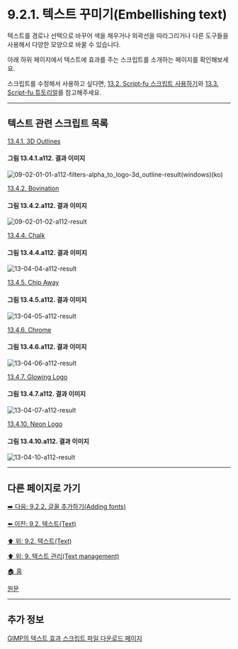 # 9.2.1. 텍스트 꾸미기(Embellishing text)
텍스트를 경로나 선택으로 바꾸어 색을 채우거나 외곽선을 따라그리거나 다른 도구들을 사용해서 다양한 모양으로 바꿀 수 있습니다.

아래 하위 페이지에서 텍스트에 효과를 주는 스크립트를 소개하는 페이지를 확인해보세요.

스크립트를 수정해서 사용하고 싶다면, [13.2. Script-fu 스크립트 사용하기](./13-02-00-using-script-fu-scripts.md)와 [13.3. Script-fu 튜토리얼](./13-03-00-a-script-fu-tutorial.md)를 참고해주세요.

***

## 텍스트 관련 스크립트 목록

[13.4.1. 3D Outlines](./13-04-01-3d_outline.md)

#### 그림 13.4.1.a112. 결과 이미지
![09-02-01-01-a112-filters-alpha_to_logo-3d_outline-result(windows)(ko)](https://github.com/wonder13662/gimp/assets/15767104/d93efd52-fa2c-4fb5-8280-64ac95a73054)

[13.4.2. Bovination](./13-04-02-bovination.md)

#### 그림 13.4.2.a112. 결과 이미지
![09-02-01-02-a112-result](https://github.com/wonder13662/gimp/assets/15767104/a3e4a853-caa9-498c-b52c-7c808c5614ca)

[13.4.4. Chalk](./13-04-04-chalk.md)

#### 그림 13.4.4.a112. 결과 이미지
![13-04-04-a112-result](https://github.com/wonder13662/gimp/assets/15767104/07cf3537-4ea4-427d-9e5c-75c194a8b09f)

[13.4.5. Chip Away](./13-04-05-chip_away.md)

#### 그림 13.4.5.a112. 결과 이미지
![13-04-05-a112-result](https://github.com/wonder13662/gimp/assets/15767104/af8952e6-2ded-42f8-ac89-7493e593492c)

[13.4.6. Chrome](./13-04-06-chrome_logo.md)

#### 그림 13.4.6.a112. 결과 이미지
![13-04-06-a112-result](https://github.com/wonder13662/gimp/assets/15767104/fa2822d0-5aed-4e63-9401-bf6cd3f49568)

[13.4.7. Glowing Logo](./13-04-07-glowing_logo.md)

#### 그림 13.4.7.a112. 결과 이미지
![13-04-07-a112-result](https://github.com/wonder13662/gimp/assets/15767104/8f092da9-0d6c-4da0-ad24-49630cef5a23)

[13.4.10. Neon Logo](./13-04-10-neon_logo.md)

#### 그림 13.4.10.a112. 결과 이미지
![13-04-10-a112-result](https://github.com/wonder13662/gimp/assets/15767104/4452bc02-fdcf-44a8-97be-bcbf279368af)

***

## 다른 페이지로 가기
[➡️ 다음: 9.2.2. 글꼴 추가하기(Adding fonts)](./09-02-02-adding-fonts.md)

[⬅️ 이전: 9.2. 텍스트(Text)](./09-02-00-text.md)

[⬆️ 위: 9.2. 텍스트(Text)](./09-02-00-text.md)

[⬆️ 위: 9. 텍스트 관리(Text management)](./09-00-text-management.md)

[🏠 홈](./00-home.md)

[원문](https://docs.gimp.org/2.10/ko/gimp-using-text.html#idm7428)

***

## 추가 정보
[GIMP의 텍스트 효과 스크립트 파일 다운로드 페이지](https://download.gimp.org/gimp/extras/)